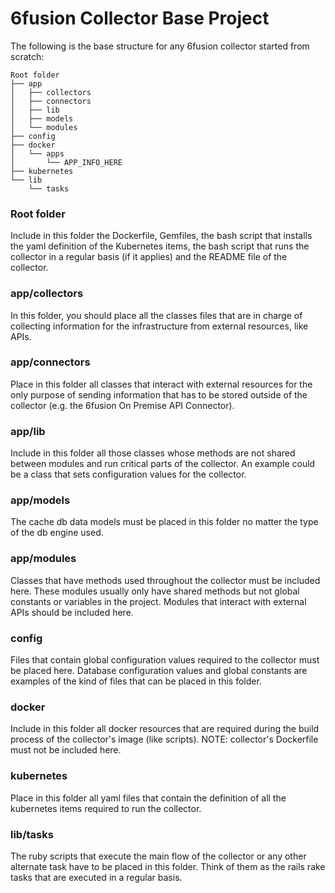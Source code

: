 # 6fusion Collector Base Project

The following is the base structure for any 6fusion collector started from scratch:

    Root folder
    ├── app
    │   ├── collectors
    │   ├── connectors
    │   ├── lib
    │   ├── models
    │   └── modules
    ├── config
    ├── docker
    │   └── apps
    │       └── APP_INFO_HERE
    ├── kubernetes
    └── lib
        └── tasks

### Root folder
Include in this folder the Dockerfile, Gemfiles, the bash script that installs the yaml definition of the Kubernetes items,
the bash script that runs the collector in a regular basis (if it applies) and the README file of the collector.

### app/collectors
In this folder, you should place all the classes files that are in charge of collecting information for the infrastructure
from external resources, like APIs.

### app/connectors
Place in this folder all classes that interact with external resources for the only purpose of sending information that has
to be stored outside of the collector (e.g. the 6fusion On Premise API Connector).

### app/lib
Include in this folder all those classes whose methods are not shared between modules and run critical parts of the collector.
An example could be a class that sets configuration values for the collector.

### app/models
The cache db data models must be placed in this folder no matter the type of the db engine used.

### app/modules
Classes that have methods used throughout the collector must be included here. These modules usually only have shared methods
but not global constants or variables in the project. Modules that interact with external APIs should be included here.

### config
Files that contain global configuration values required to the collector must be placed here. Database configuration values and
global constants are examples of the kind of files that can be placed in this folder.

### docker
Include in this folder all docker resources that are required during the build process of the collector's image (like scripts).
NOTE: collector's Dockerfile must not be included here.

### kubernetes
Place in this folder all yaml files that contain the definition of all the kubernetes items required to run the collector.

### lib/tasks
The ruby scripts that execute the main flow of the collector or any other alternate task have to be placed in this folder. Think
of them as the rails rake tasks that are executed in a regular basis.
